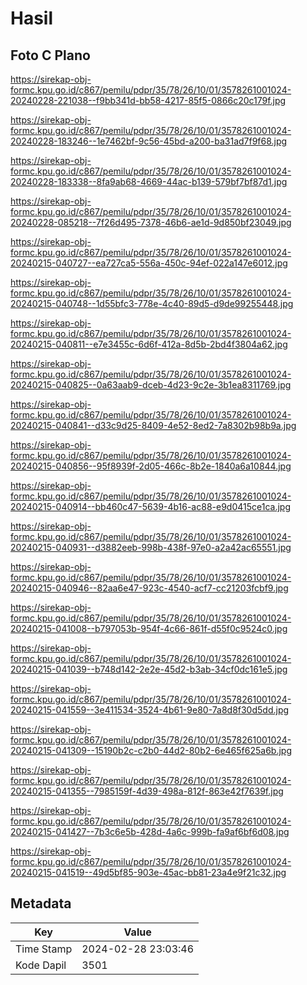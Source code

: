 # Hasil

## Foto C Plano

https://sirekap-obj-formc.kpu.go.id/c867/pemilu/pdpr/35/78/26/10/01/3578261001024-20240228-221038--f9bb341d-bb58-4217-85f5-0866c20c179f.jpg

https://sirekap-obj-formc.kpu.go.id/c867/pemilu/pdpr/35/78/26/10/01/3578261001024-20240228-183246--1e7462bf-9c56-45bd-a200-ba31ad7f9f68.jpg

https://sirekap-obj-formc.kpu.go.id/c867/pemilu/pdpr/35/78/26/10/01/3578261001024-20240228-183338--8fa9ab68-4669-44ac-b139-579bf7bf87d1.jpg

https://sirekap-obj-formc.kpu.go.id/c867/pemilu/pdpr/35/78/26/10/01/3578261001024-20240228-085218--7f26d495-7378-46b6-ae1d-9d850bf23049.jpg

https://sirekap-obj-formc.kpu.go.id/c867/pemilu/pdpr/35/78/26/10/01/3578261001024-20240215-040727--ea727ca5-556a-450c-94ef-022a147e6012.jpg

https://sirekap-obj-formc.kpu.go.id/c867/pemilu/pdpr/35/78/26/10/01/3578261001024-20240215-040748--1d55bfc3-778e-4c40-89d5-d9de99255448.jpg

https://sirekap-obj-formc.kpu.go.id/c867/pemilu/pdpr/35/78/26/10/01/3578261001024-20240215-040811--e7e3455c-6d6f-412a-8d5b-2bd4f3804a62.jpg

https://sirekap-obj-formc.kpu.go.id/c867/pemilu/pdpr/35/78/26/10/01/3578261001024-20240215-040825--0a63aab9-dceb-4d23-9c2e-3b1ea8311769.jpg

https://sirekap-obj-formc.kpu.go.id/c867/pemilu/pdpr/35/78/26/10/01/3578261001024-20240215-040841--d33c9d25-8409-4e52-8ed2-7a8302b98b9a.jpg

https://sirekap-obj-formc.kpu.go.id/c867/pemilu/pdpr/35/78/26/10/01/3578261001024-20240215-040856--95f8939f-2d05-466c-8b2e-1840a6a10844.jpg

https://sirekap-obj-formc.kpu.go.id/c867/pemilu/pdpr/35/78/26/10/01/3578261001024-20240215-040914--bb460c47-5639-4b16-ac88-e9d0415ce1ca.jpg

https://sirekap-obj-formc.kpu.go.id/c867/pemilu/pdpr/35/78/26/10/01/3578261001024-20240215-040931--d3882eeb-998b-438f-97e0-a2a42ac65551.jpg

https://sirekap-obj-formc.kpu.go.id/c867/pemilu/pdpr/35/78/26/10/01/3578261001024-20240215-040946--82aa6e47-923c-4540-acf7-cc21203fcbf9.jpg

https://sirekap-obj-formc.kpu.go.id/c867/pemilu/pdpr/35/78/26/10/01/3578261001024-20240215-041008--b797053b-954f-4c66-861f-d55f0c9524c0.jpg

https://sirekap-obj-formc.kpu.go.id/c867/pemilu/pdpr/35/78/26/10/01/3578261001024-20240215-041039--b748d142-2e2e-45d2-b3ab-34cf0dc161e5.jpg

https://sirekap-obj-formc.kpu.go.id/c867/pemilu/pdpr/35/78/26/10/01/3578261001024-20240215-041559--3e411534-3524-4b61-9e80-7a8d8f30d5dd.jpg

https://sirekap-obj-formc.kpu.go.id/c867/pemilu/pdpr/35/78/26/10/01/3578261001024-20240215-041309--15190b2c-c2b0-44d2-80b2-6e465f625a6b.jpg

https://sirekap-obj-formc.kpu.go.id/c867/pemilu/pdpr/35/78/26/10/01/3578261001024-20240215-041355--7985159f-4d39-498a-812f-863e42f7639f.jpg

https://sirekap-obj-formc.kpu.go.id/c867/pemilu/pdpr/35/78/26/10/01/3578261001024-20240215-041427--7b3c6e5b-428d-4a6c-999b-fa9af6bf6d08.jpg

https://sirekap-obj-formc.kpu.go.id/c867/pemilu/pdpr/35/78/26/10/01/3578261001024-20240215-041519--49d5bf85-903e-45ac-bb81-23a4e9f21c32.jpg


## Metadata

| Key        | Value               |
| ---------- | ------------------- |
| Time Stamp | 2024-02-28 23:03:46 |
| Kode Dapil | 3501                |



